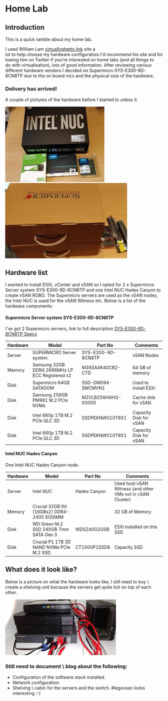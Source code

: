 # Home Lab

## Introduction
This is a quick ramble about my home lab.

I used William Lam [virtuallyghetto link](https://www.virtuallyghetto.com/home-lab) site a lot to help choose my hardware configuration.I'd recommend his site and following him on Twitter if you're interested on home labs (and all things to do with virtualisation), lots of good information.
After reviewing various different hardware vendors I decided on Supermicro SYS-E300-9D-8CN8TP due to the on board nics and the physical size of the hardware.

### Delivery has arrived!
A couple of pictures of the hardware before I started to unbox it.

![](pics/nuc.png? "nuc")
![](pics/supermicro_boxed.png? "supermirco")

## Hardware list
I wanted to install ESXi, vCenter and vSAN so I opted for 2 x Supermicro Server system  SYS-E300-9D-8CN8TP and one Intel NUC Hades Canyon to create vSAN ROBO.  The Supermicro servers are used as the vSAN nodes, the Intel NUC is used for the vSAN Witness etc.  Below is a list of the hardware components:

#### Supermicro Server system  SYS-E300-9D-8CN8TP

I've got 2 Supermicro servers,  link to full description [SYS-E300-9D-8CN8TP Specs](https://www.supermicro.com/en/products/system/Mini-ITX/SYS-E300-9D-8CN8TP.cfm) 

| Hardware | Model                                          | Part No            | Comments               |
| -------- | ---------------------------------------------- | ------------------ | ---------------------- |
| Server   | SUPERMICRO Server system                       | SYS-E300-9D-8CN8TP | vSAN Nodes             |
| Memory   | Samsung 32GB DDR4 2666MHz LP ECC Registered x2 | M393A4K40CB2-CTD   | 64 GB of memory        |
| Disk     | Supermicro 64GB SATADOM                        | SSD-DM064-SMCMVN1  | Used to install ESXi   |
| Disk     | Samsung 256GB PM981 M.2 PCIe NVMe              | MZVLB256HAHQ-00000 | Cache disk for vSAN    |
| Disk     | Intel 660p 1TB M.2 PCIe QLC 3D                 | SSDPEKNW010T8X1    | Capacity Disk for vSAN |
| Disk     | Intel 660p 1TB M.2 PCIe QLC 3D                 | SSDPEKNW010T8X1    | Capacity Disk for vSAN |

#### Intel NUC	Hades Canyon

One Intel NUC	Hades Canyon node.

| Hardware | Model                                      | Part No      | Comments                                                   |
| -------- | ------------------------------------------ | ------------ | ---------------------------------------------------------- |
| Server   | Intel NUC                                  | Hades Canyon | Used host vSAN Witness (and other VMs not in vSAN Cluster) |
| Memory   | Crucial 32GB Kit (16GBx2) DDR4-2400 SODIMM |              | 32 GB of Memory                                            |
| Disk     | WD Green M.2 SSD 240GB 7mm SATA Gen 3      | WDS240G2G0B  | ESXi installed on this SSD                                 |
| Disk     | Crucial P1 1TB 3D NAND NVMe PCIe M.2 SSD   | CT1000P1SSD8 | Capacity SSD                                               |


## What does it look like?

Below is a picture on what the hardware looks like, I still need to buy \ create a shelving unit because the servers get quite hot on top of each other.

![](pics/allservers.png? "servers")


### Still need to document \ blog about the following:
* Configuration of the software stack installed.
* Network configuration.
* Shelving \ cabin for the servers and the switch.  #legovsan looks interesting :-)

